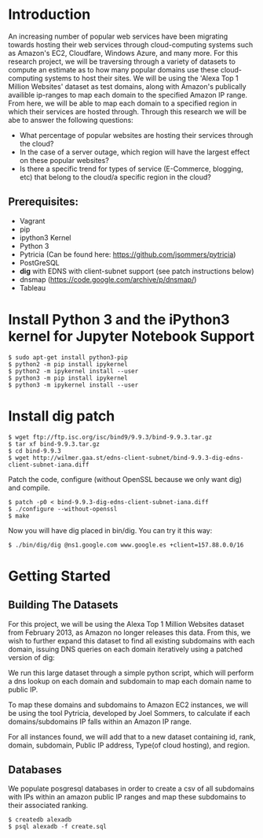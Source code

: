 # Introduction

An increasing number of popular web services have been migrating towards hosting their web services through cloud-computing systems such as Amazon's EC2, Cloudfare, Windows Azure, and many more. For this research project, we will be traversing through a variety of datasets to compute an estimate as to how many popular domains use these cloud-computing systems to host their sites. We will be using the 'Alexa Top 1 Million Websites' dataset as test domains, along with Amazon's publically availible ip-ranges to map each domain to the specified Amazon IP range. From here, we will be able to map each domain to a specified region in which their services are hosted through. Through this research we will be abe to answer the following questions:

- What percentage of popular websites are hosting their services through the cloud?
- In the case of a server outage, which region will have the largest effect on these popular websites?
- Is there a specific trend for types of service (E-Commerce, blogging, etc) that belong to the cloud/a specific region in the cloud?

 
## Prerequisites:
- Vagrant
- pip
- ipython3 Kernel
- Python 3
- Pytricia (Can be found here: https://github.com/jsommers/pytricia)
- PostGreSQL
- **dig** with EDNS with client-subnet support (see patch instructions below) 
- dnsmap (https://code.google.com/archive/p/dnsmap/)
- Tableau

# Install Python 3 and the iPython3 kernel for Jupyter Notebook Support

	$ sudo apt-get install python3-pip
	$ python2 -m pip install ipykernel
	$ python2 -m ipykernel install --user
	$ python3 -m pip install ipykernel
	$ python3 -m ipykernel install --user
	
# Install dig patch

	$ wget ftp://ftp.isc.org/isc/bind9/9.9.3/bind-9.9.3.tar.gz
	$ tar xf bind-9.9.3.tar.gz
	$ cd bind-9.9.3
	$ wget http://wilmer.gaa.st/edns-client-subnet/bind-9.9.3-dig-edns-client-subnet-iana.diff
Patch the code, configure (without OpenSSL because we only want dig) and compile.

	$ patch -p0 < bind-9.9.3-dig-edns-client-subnet-iana.diff
	$ ./configure --without-openssl
	$ make
Now you will have dig placed in bin/dig. You can try it this way:

	$ ./bin/dig/dig @ns1.google.com www.google.es +client=157.88.0.0/16
	



# Getting Started
## Building The Datasets

For this project, we will be using the Alexa Top 1 Million Websites dataset from February 2013, as Amazon no longer releases this data. From this, we wish to further expand this dataset to find all existing subdomains with each domain, issuing DNS queries on each domain iteratively using a patched version of dig:


We run this large dataset through a simple python script, which will perform a  dns lookup on each domain and subdomain to map each domain name to public IP.

To map these domains and subdomains to Amazon EC2 instances, we will be using the tool Pytricia, developed by Joel Sommers, to calculate if each domains/subdomains IP falls within an Amazon IP range.
    

For all instances found, we will add that to a new dataset containing id, rank, domain, subdomain, Public IP address, Type(of cloud hosting), and region.  

## Databases
We populate posgresql databases in order to create a csv of all subdomains with IPs within an amazon public IP ranges and map these subdomains to their associated ranking.

	$ createdb alexadb
	$ psql alexadb -f create.sql





 


